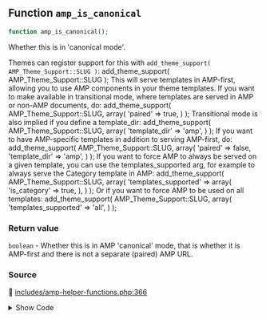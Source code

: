 ## Function `amp_is_canonical`

```php
function amp_is_canonical();
```

Whether this is in &#039;canonical mode&#039;.

Themes can register support for this with `add_theme_support( AMP_Theme_Support::SLUG )`:
      add_theme_support( AMP_Theme_Support::SLUG );
 This will serve templates in AMP-first, allowing you to use AMP components in your theme templates. If you want to make available in transitional mode, where templates are served in AMP or non-AMP documents, do:
      add_theme_support( AMP_Theme_Support::SLUG, array(          &#039;paired&#039; =&gt; true,      ) );
 Transitional mode is also implied if you define a template_dir:
      add_theme_support( AMP_Theme_Support::SLUG, array(          &#039;template_dir&#039; =&gt; &#039;amp&#039;,      ) );
 If you want to have AMP-specific templates in addition to serving AMP-first, do:
      add_theme_support( AMP_Theme_Support::SLUG, array(          &#039;paired&#039;       =&gt; false,          &#039;template_dir&#039; =&gt; &#039;amp&#039;,      ) );
 If you want to force AMP to always be served on a given template, you can use the templates_supported arg, for example to always serve the Category template in AMP:
      add_theme_support( AMP_Theme_Support::SLUG, array(          &#039;templates_supported&#039; =&gt; array(              &#039;is_category&#039; =&gt; true,          ),      ) );
 Or if you want to force AMP to be used on all templates:
      add_theme_support( AMP_Theme_Support::SLUG, array(          &#039;templates_supported&#039; =&gt; &#039;all&#039;,      ) );

### Return value

`boolean` - Whether this is in AMP &#039;canonical&#039; mode, that is whether it is AMP-first and there is not a separate (paired) AMP URL.

### Source

:link: [includes/amp-helper-functions.php:366](/includes/amp-helper-functions.php#L366-L368)

<details>
<summary>Show Code</summary>

```php
function amp_is_canonical() {
	return AMP_Theme_Support::STANDARD_MODE_SLUG === AMP_Options_Manager::get_option( Option::THEME_SUPPORT );
}
```

</details>
